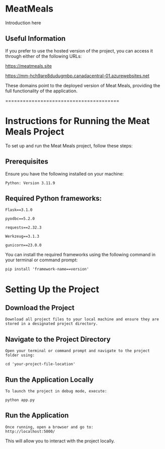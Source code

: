 # MeatMeals

Introduction here 

## Useful Information

If you prefer to use the hosted version of the project, you can access it through either of the following URLs:

https://meatmeals.site

https://mm-hch9are8dudugmbp.canadacentral-01.azurewebsites.net

These domains point to the deployed version of Meat Meals, providing the full functionality of the application.

=======================================
# Instructions for Running the Meat Meals Project

To set up and run the Meat Meals project, follow these steps:

##  Prerequisites
Ensure you have the following installed on your machine:

```
Python: Version 3.11.9
```

## Required Python frameworks:

```
Flask==3.1.0

pyodbc==5.2.0

requests==2.32.3

Werkzeug==3.1.3

gunicorn==23.0.0
```

You can install the required frameworks using the following command in your terminal or command prompt:

```
pip install 'framework-name==version'
```

# Setting Up the Project
## Download the Project

```
Download all project files to your local machine and ensure they are stored in a designated project directory.
```

## Navigate to the Project Directory
```
Open your terminal or command prompt and navigate to the project folder using:

cd 'your-project-file-location'
```

## Run the Application Locally
```
To launch the project in debug mode, execute:

python app.py
```

## Run the Application
```
Once running, open a browser and go to:
http://localhost:5000/
```

This will allow you to interact with the project locally.
